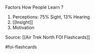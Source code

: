 Factors How People Learn
?
1. Perceptions: 75% Sight, 13% Hearing
2. [[Insight]]
3. Motivation
<!--SR:!2022-09-28,1,230-->

Source: [[Air Trek North FOI Flashcards]]

#foi-flashcards